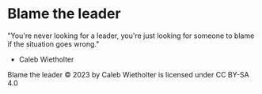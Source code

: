 # Blame the leader

"You're never looking for a leader, you're just looking for someone to blame if the situation goes wrong."
- Caleb Wietholter

Blame the leader © 2023 by Caleb Wietholter is licensed under CC BY-SA 4.0 
